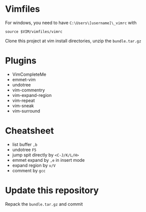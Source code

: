 # Vimfiles

For windows, you need to have `C:\Users\[username]\_vimrc` with

    source $VIM/vimfiles/vimrc

Clone this project at vim install directories, unzip the `bundle.tar.gz` 

# Plugins

* VimCompleteMe  
* emmet-vim 
* undotree 
* vim-commentry 
* vim-expand-region 
* vim-repeat 
* vim-sneak 
* vim-surround

# Cheatsheet

* list buffer `,b`
* undotree `F5`
* jump spit directly by `<C-J/K/L/H>`
* emmet expand by `,e` in insert mode
* expand region by `v/V`
* comment by `gcc`

# Update this repository

Repack the `bundle.tar.gz` and commit


